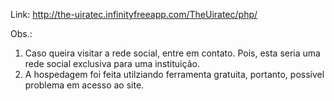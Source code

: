 Link: http://the-uiratec.infinityfreeapp.com/TheUiratec/php/

Obs.:
1. Caso queira visitar a rede social, entre em contato. Pois, esta seria uma rede social exclusiva para uma instituição.
2. A hospedagem foi feita utilziando ferramenta gratuita, portanto, possível problema em acesso ao site.
